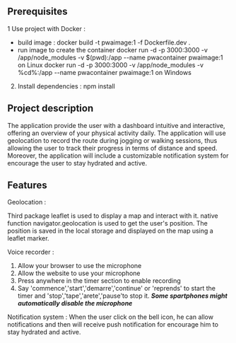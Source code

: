 ## Prerequisites 

1 Use project with Docker :
- build image : 
docker build -t pwaimage:1 -f Dockerfile.dev .
- run image to create the container
docker run -d -p 3000:3000 -v /app/node_modules -v $(pwd):/app --name pwacontainer pwaimage:1 on Linux
docker run -d -p 3000:3000 -v /app/node_modules -v %cd%:/app --name pwacontainer pwaimage:1 on Windows

2. Install dependencies :
npm install

## Project description

The application provide the user with a dashboard intuitive and interactive, offering an overview of your physical activity daily. The application will use geolocation to record the
route during jogging or walking sessions, thus allowing the user to track their progress in terms of distance and speed. Moreover, the application will include a customizable notification system for
encourage the user to stay hydrated and active.

## Features

Geolocation :

Third package leaflet is used to display a map and interact with it.
native function navigator.geolocation is used to get the user's position.
The position is saved in the local storage and displayed on the map using a leaflet marker.


Voice recorder : 
1. Allow your browser to use the microphone
2. Allow the website to use your microphone
3. Press anywhere in the timer section to enable recording
4. Say 'commence','start','demarre','continue' or 'reprends' to start the timer and 'stop','tape','arete','pause'to stop it.
***Some spartphones might automatically disable the microphone***

Notification system : 
When the user click on the bell icon, he can allow notifications and then will receive push notification for encourage him to stay hydrated and active.
